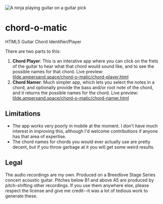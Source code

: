 ![A ninja playing guitar on a guitar pick](https://raw.githubusercontent.com/kiprobinson/chordomatic/master/app/img/pick-pic.png)

# chord-o-matic
HTML5 Guitar Chord Identifier/Player

There are two parts to this:
1. **Chord Player**: This is an interative app where you can click on the frets of the guitar to hear what that chord would sound like, and to see the possible names for that chord. Live preview: [tilde.ampersand.space/chord-o-matic/chord-player.html](https://tilde.ampersand.space/chord-o-matic/chord-player.html)
1. **Chord Namer**: Much simpler app, which lets you select the notes in a chord, and optionally provide the bass and/or root note of the chord, and it returns the possible names for the chord. Live preview: [tilde.ampersand.space/chord-o-matic/chord-namer.html](https://tilde.ampersand.space/chord-o-matic/chord-namer.html)

## Limitations
* The app works very poorly in mobile at the moment. I don't have much interest in improving this, although I'd welcome contributions if anyone has that area of expertise.
* The chord names for chords you would ever actually use are pretty decent, but if you throw garbage at it you will get some weird results.

## Legal
The audio recordings are my own. Produced on a Breedlove Stage Series concert acoustic guitar. Pitches below B1 and above A5 are produced by pitch-shifting other recordings. If you use them anywhere else, please respect the license and give me credit--it was a lot of tedious work to generate these.
